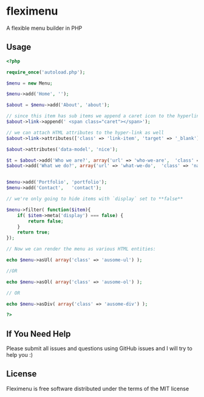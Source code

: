 fleximenu
=========

A flexible menu builder in PHP


## Usage


```php
<?php

require_once('autoload.php');

$menu = new Menu;

$menu->add('Home', '');

$about = $menu->add('About', 'about');

// since this item has sub items we append a caret icon to the hyperlink text
$about->link->append(' <span class="caret"></span>');

// we can attach HTML attributes to the hyper-link as well
$about->link->attributes(['class' => 'link-item', 'target' => '_blank']);

$about->attributes('data-model', 'nice');

$t = $about->add('Who we are?', array('url' => 'who-we-are',  'class' => 'navbar-item whoweare'));
$about->add('What we do?', array('url' => 'what-we-do',  'class' => 'navbar-item whatwedo'));


$menu->add('Portfolio', 'portfolio');
$menu->add('Contact',   'contact');

// we're only going to hide items with `display` set to **false**

$menu->filter( function($item){
	if( $item->meta('display') === false) {
		return false;
	}
	return true;
});

// Now we can render the menu as various HTML entities:

echo $menu->asUl( array('class' => 'ausome-ul') );

//OR

echo $menu->asOl( array('class' => 'ausome-ol') );

// OR

echo $menu->asDiv( array('class' => 'ausome-div') );

?>
```

## If You Need Help
Please submit all issues and questions using GitHub issues and I will try to help you :)

## License
Fleximenu is free software distributed under the terms of the MIT license

